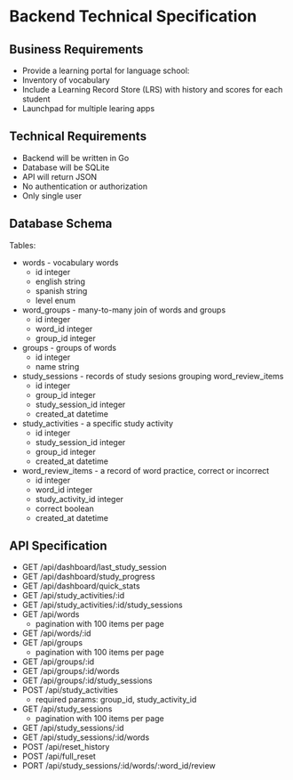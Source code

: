 # Backend Technical Specification

## Business Requirements

- Provide a learning portal for language school:
- Inventory of vocabulary
- Include a Learning Record Store (LRS) with history and scores for each student
- Launchpad for multiple learing apps

## Technical Requirements

- Backend will be written in Go
- Database will be SQLite
- API will return JSON
- No authentication or authorization
- Only single user

## Database Schema

Tables:
- words - vocabulary words
  - id integer
  - english string
  - spanish string
  - level enum
- word_groups - many-to-many join of words and groups
  - id integer
  - word_id integer
  - group_id integer
- groups - groups of words
  - id integer
  - name string
- study_sessions - records of study sesions grouping word_review_items
  - id integer
  - group_id integer
  - study_session_id integer
  - created_at datetime
- study_activities - a specific study activity
  - id integer
  - study_session_id integer
  - group_id integer
  - created_at datetime
- word_review_items - a record of word practice, correct or incorrect
  - id integer
  - word_id integer
  - study_activity_id integer
  - correct boolean
  - created_at datetime

## API Specification

- GET /api/dashboard/last_study_session
- GET /api/dashboard/study_progress
- GET /api/dashboard/quick_stats
- GET /api/study_activities/:id
- GET /api/study_activities/:id/study_sessions
- GET /api/words
  - pagination with 100 items per page
- GET /api/words/:id
- GET /api/groups
  - pagination with 100 items per page
- GET /api/groups/:id
- GET /api/groups/:id/words
- GET /api/groups/:id/study_sessions
- POST /api/study_activities
  - required params: group_id, study_activity_id
- GET /api/study_sessions
  - pagination with 100 items per page
- GET /api/study_sessions/:id
- GET /api/study_sessions/:id/words
- POST /api/reset_history
- POST /api/full_reset
- PORT /api/study_sessions/:id/words/:word_id/review